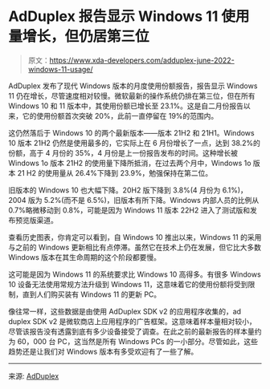 # AdDuplex 报告显示 Windows 11 使用量增长，但仍居第三位

> 原文：<https://www.xda-developers.com/adduplex-june-2022-windows-11-usage/>

AdDuplex 发布了现代 Windows 版本的月度使用份额报告，报告显示 Windows 11 仍在增长，尽管速度相对较慢。微软最新的操作系统仍排在第三位，但在所有 Windows 10 和 11 版本中，其使用份额已增长至 23.1%。这是自二月份报告以来，它的使用份额首次突破 20%，此前一直停留在 19%的范围内。

这仍然落后于 Windows 10 的两个最新版本——版本 21H2 和 21H1。Windows 10 版本 21H2 仍然是使用最多的，它实际上在 6 月份增长了一点，达到 38.2%的份额，高于 4 月份的 35%，4 月份是上一份报告发布的时间。这种增长被 Windows 1o 版本 21H2 的使用量下降所抵消，在过去两个月中，Windows 1o 版本 21 H2 的使用量从 26.4%下降到 23.9%，勉强保持在第二位。

旧版本的 Windows 10 也大幅下降。20H2 版下降到 3.8%(4 月份为 6.1%)，2004 版为 5.2%(而不是 6.5%)，旧版本有所下降。Windows 内部人员的比例从 0.7%略微移动到 0.8%，可能是因为 Windows 11 版本 22H2 进入了测试版和发布预览版渠道。

查看历史图表，你肯定可以看到，自 Windows 10 推出以来，Windows 11 的采用与之前的 Windows 更新相比有点停滞。虽然它在技术上仍在发展，但它比大多数 Windows 版本在其生命周期的这个阶段都要慢。

这可能是因为 Windows 11 的系统要求比 Windows 10 高得多。有很多 Windows 10 设备无法使用常规方法升级到 Windows 11，这意味着它的使用份额将受到限制，直到人们购买装有 Windows 11 的更新 PC。

像往常一样，这些数据是由使用 AdDuplex SDK v2 的应用程序收集的，ad duplex SDK v2 是微软商店上应用程序的广告框架。这意味着样本量相对较小，尽管该报告没有透露到底有多少设备接受了调查。在此之前的最新报告的样本量约为 60，000 台 PC，这当然是所有 Windows PCs 的一小部分。尽管如此，这些趋势还是让我们对 Windows 版本有多受欢迎有了一些了解。

* * *

来源: [AdDuplex](https://reports.adduplex.com/#/r/2022-06)